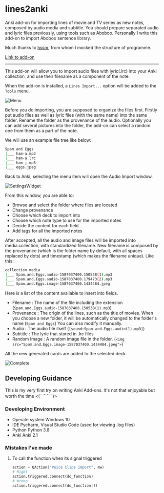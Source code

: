# lines2anki

Anki add-on for importing lines of movie and TV series as new notes, composed by audio media and subtitle. You should prepare separated audio and lyric files previously, using tools such as Aboboo. Personally I write this add-on to import Aboboo sentence library.

Much thanks to [hssm](https://github.com/hssm/media-import), from whom I mocked the structure of programme.

[Link to add-on](https://ankiweb.net/shared/info/835340270)

---

This add-on will allow you to import audio files with lyric(.lrc) into your Anki collection, and use their filename as a component of the note.

When the add-on is installed, a `Lines Import...` option will be added to the `Tools` menu.

![Menu](https://github.com/feathered-hwang/lines2anki/blob/master/README.assets/Menu.png)

Before you do importing, you are supposed to organize the files first. Firstly put audio files as well as lyric files (with the same name) into the same folder. Rename the folder as the provenance of the audio. Optionally you can add several pictures into the folder, the add-on can select a random one from them as a part of the note.

We will use an example file tree like below:

```bash
Spam and Eggs
|___ ham-a.mp3
|___ ham-a.lrc
|___ ham-j.mp3
|___ eggs.jpeg
```

Back to Anki, selecting the menu item will open the Audio Import window.

![SettingsWidget](https://github.com/feathered-hwang/lines2anki/blob/master/README.assets/SettingsWidget.png)

From this window, you are able to:

- Browse and select the folder where files are located
- Change provenance
- Choose which deck to import into
- Choose which note type to use for the imported notes
- Decide the content for each field
- Add tags for all the imported notes

After accepted, all the audio and image files will be imported into media.collection, with standardized filename. New filename is composed by the provenance (which is the folder name by default, with all spaces replaced by dots) and timestamp (which makes the filename unique). Like this:

```bash
collection.media
|___ Spam.and.Eggs.audio-1587037400.150538(1).mp3
|___ Spam.and.Eggs.audio-1587037400.179473(2).mp3
|___ Spam.and.Eggs.image-1587037400.1434484.jpeg
```

Here is a list of the content available to insert into fields.

- Filename :     The name of the file including the extension (`Spam.and.Eggs.audio-1587037400.150538(1).mp3`)
- Provenance :   The origin of the lines, such as the title of movies. When you choose a new folder, it will be automatically changed to the folder's name (`Spam and Eggs`) You can also modify it manually.
- Audio :        The audio file itself (`[sound:Spam.and.Eggs.audio(1).mp3]`)
- Subtitle :     The lyric that stored in .lrc files
- Random Image : A random image file in the folder. (`<img src="Spam.and.Eggs.image-1587037400.1434484.jpeg">`)

All the new generated cards are added to the selected deck.

![Complete](https://github.com/feathered-hwang/lines2anki/blob/master/README.assets/Complete.png)

## Developing Guidance

This is my very first try on writing Anki Add-ons. It's not that enjoyable but worth the time  <(￣︶￣)>

### Developing Environment

- Operate system    Windows 10
- IDE               Pycharm, Visual Studio Code (used for viewing .log files)
- Python            Python 3.8
- Anki              Anki 2.1

### Mistakes I've made

1. To call the function when its signal triggered

   ```py
   action = QAction("Voice Clips Import", mw)
   # Right
   action.triggered.connect(do_function)
   # Wrong
   action.triggered.connect(do_function())
   ```
